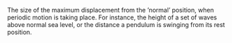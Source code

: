 The size of the maximum displacement from the ’normal’ position, when
periodic motion is taking place. For instance, the height of a set of
waves above normal sea level, or the distance a pendulum is swinging
from its rest position.
